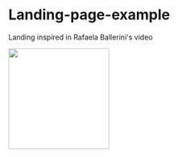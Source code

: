 # Landing-page-example
 Landing inspired in Rafaela Ballerini's video
<div align="left">
    <img src="https://user-images.githubusercontent.com/85140749/210405029-e5162a77-1a5c-45dd-9cc4-a557550d8c99.png"width="200px"/>
</div>
